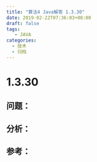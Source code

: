 ```yaml
---
title: "算法4 Java解答 1.3.30"
date: 2019-02-22T07:36:03+08:00
draft: false
tags:
   - JAVA
categories:
  - 技术
  - 归档
---
```



# 1.3.30

## 问题：


## 分析：


## 参考：


